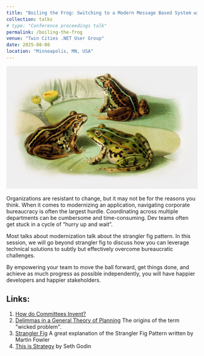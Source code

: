```yaml
---
title: "Boiling the Frog: Switching to a Modern Message Based System without anyone Noticing"
collection: talks
# type: "Conference proceedings talk"
permalink: /boiling-the-frog
venue: "Twin Cities .NET User Group"
date: 2025-08-08
location: "Minneapolis, MN, USA"
---
```


![Image](/images/frogs.jpg)

Organizations are resistant to change, but it may not be for the reasons you think. When it comes to modernizing an application, navigating corporate bureaucracy is often the largest hurdle. Coordinating across multiple departments can be cumbersome and time-consuming. Dev teams often get stuck in a cycle of “hurry up and wait”.

Most talks about modernization talk about the strangler fig pattern. In this session, we will go beyond strangler fig to discuss how you can leverage technical solutions to subtly but effectively overcome bureaucratic challenges.

By empowering your team to move the ball forward, get things done, and achieve as much progress as possible independently, you will have happier developers and happier stakeholders.

Links:
---

1. <i class="fa-regular fa-file-pdf"></i> [How do Committees Invent?](https://www.melconway.com/Home/pdf/committees.pdf) 
1. <i class="fa-regular fa-file-pdf"></i> [Delimmas in a General Theory of Planning](https://www.sympoetic.net/Managing_Complexity/complexity_files/1973%20Rittel%20and%20Webber%20Wicked%20Problems.pdf) The origins of the term "wicked problem".
1. [Strangler Fig](https://martinfowler.com/bliki/StranglerFigApplication.html) A great explanation of the Strangler Fig Pattern written by Martin Fowler
1. [This is Strategy](https://seths.blog/tis/) by Seth Godin
